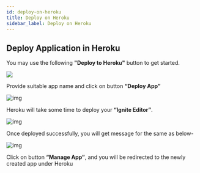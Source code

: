 ```yaml
---
id: deploy-on-heroku
title: Deploy on Heroku
sidebar_label: Deploy on Heroku
---
```


## Deploy Application in Heroku

You may use the following **"Deploy to Heroku"** button to get started.

<a href="https://heroku.com/deploy?template=https://github.com/Cybergroup-Research/ignite-runtime-image" target="_blank"><img src="/assets/docs/deploy-to-heroku/deploy-to-heroku.png"></img></a>

Provide suitable app name and click on button **“Deploy App”**

![img](/assets/docs/deploy-to-heroku/ignite-create-new-app.png)

Heroku will take some time to deploy your **“Ignite Editor”**.

![img](/assets/docs/deploy-to-heroku/heroku-app-deployment-start.png)

Once deployed successfully, you will get message for the same as below-

![img](/assets/docs/deploy-to-heroku/heroku-app-deployment-successfully.png)

Click on button **“Manage App”**, and you will be redirected to the newly created app under Heroku